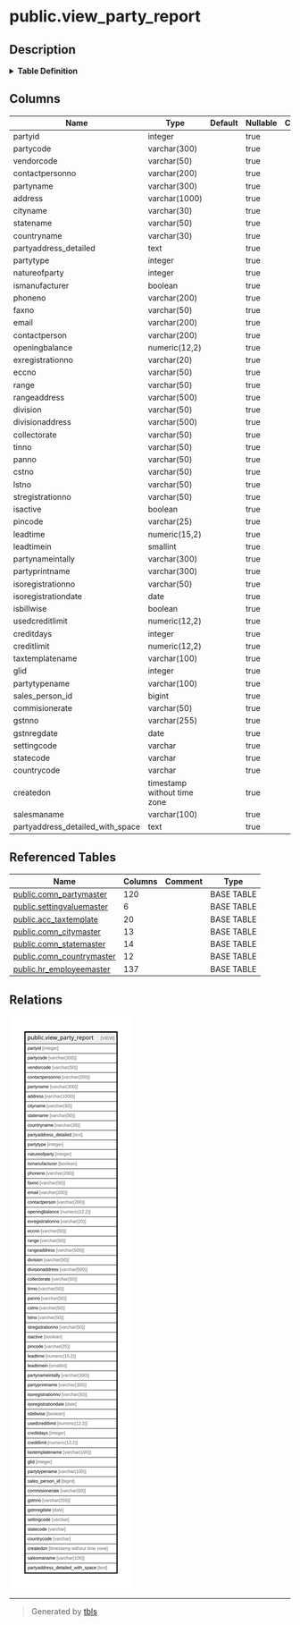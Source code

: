 # public.view_party_report

## Description

<details>
<summary><strong>Table Definition</strong></summary>

```sql
CREATE VIEW view_party_report AS (
 SELECT pm.partyid,
    pm.partycode,
    pm.vendorcode,
    pm.contactpersonno,
    pm.partyname,
    pm.address,
    cm.cityname,
    sm.statename,
    cmm.countryname,
    (((COALESCE(((pm.address)::text || chr(13)), ''::text) || COALESCE(((','::text || (cm.cityname)::text) || chr(13)), ''::text)) || COALESCE((','::text || (sm.statename)::text), (''::character varying)::text)) || COALESCE((','::text || (cmm.countryname)::text), (''::character varying)::text)) AS partyaddress_detailed,
    pm.partytype,
    pm.natureofparty,
    pm.ismanufacturer,
    pm.phoneno,
    pm.faxno,
    pm.email,
    pm.contactperson,
    pm.openingbalance,
    pm.exregistrationno,
    pm.eccno,
    pm.range,
    pm.rangeaddress,
    pm.division,
    pm.divisionaddress,
    pm.collectorate,
    pm.tinno,
    pm.panno,
    pm.cstno,
    pm.lstno,
    pm.stregistrationno,
    pm.isactive,
    pm.pincode,
    pm.leadtime,
    pm.leadtimein,
    pm.partynameintally,
    pm.partyprintname,
    pm.isoregistrationno,
    pm.isoregistrationdate,
    pm.isbillwise,
    pm.usedcreditlimit,
    pm.creditdays,
    pm.creditlimit,
    tax.taxtemplatename,
    pm.glid,
    svm.valuename AS partytypename,
    pm.sales_person_id,
    pm.commisionerate,
    pm.gstnno,
    pm.gstnregdate,
    svm1.settingcode,
    svm1.settingcode AS statecode,
    cmm.code AS countrycode,
    pm.createdon,
    salesman.employeename AS salesmaname,
    (((COALESCE(((pm.address)::text || chr(13)), ''::text) || COALESCE(((' '::text || (cm.cityname)::text) || chr(13)), ''::text)) || COALESCE((' '::text || (sm.statename)::text), (''::character varying)::text)) || COALESCE((' '::text || (cmm.countryname)::text), (''::character varying)::text)) AS partyaddress_detailed_with_space
   FROM (((((((comn_partymaster pm
     LEFT JOIN settingvaluemaster svm ON (((svm.settingvalueid = pm.natureofparty) AND (svm.settingid = 26))))
     LEFT JOIN acc_taxtemplate tax ON ((tax.taxtemplateid = pm.taxtemplateid)))
     LEFT JOIN comn_citymaster cm ON (((pm.cityid = cm.cityid) AND ((cm.cityname)::text <> 'None'::text))))
     LEFT JOIN comn_statemaster sm ON (((pm.stateid = sm.stateid) AND ((sm.statename)::text <> 'None'::text))))
     LEFT JOIN settingvaluemaster svm1 ON (((svm1.settingvalueid = sm.gststatecodeid) AND (svm1.settingid = 100))))
     LEFT JOIN comn_countrymaster cmm ON (((pm.countryid = cmm.countryid) AND ((cmm.countryname)::text <> 'None'::text))))
     LEFT JOIN hr_employeemaster salesman ON ((salesman.employeeid = pm.sales_person_id)))
  WHERE ((pm.isactive = true) AND (pm.isauthorized = true))
)
```

</details>

## Columns

| Name | Type | Default | Nullable | Children | Parents | Comment |
| ---- | ---- | ------- | -------- | -------- | ------- | ------- |
| partyid | integer |  | true |  |  |  |
| partycode | varchar(300) |  | true |  |  |  |
| vendorcode | varchar(50) |  | true |  |  |  |
| contactpersonno | varchar(200) |  | true |  |  |  |
| partyname | varchar(300) |  | true |  |  |  |
| address | varchar(1000) |  | true |  |  |  |
| cityname | varchar(30) |  | true |  |  |  |
| statename | varchar(50) |  | true |  |  |  |
| countryname | varchar(30) |  | true |  |  |  |
| partyaddress_detailed | text |  | true |  |  |  |
| partytype | integer |  | true |  |  |  |
| natureofparty | integer |  | true |  |  |  |
| ismanufacturer | boolean |  | true |  |  |  |
| phoneno | varchar(200) |  | true |  |  |  |
| faxno | varchar(50) |  | true |  |  |  |
| email | varchar(200) |  | true |  |  |  |
| contactperson | varchar(200) |  | true |  |  |  |
| openingbalance | numeric(12,2) |  | true |  |  |  |
| exregistrationno | varchar(20) |  | true |  |  |  |
| eccno | varchar(50) |  | true |  |  |  |
| range | varchar(50) |  | true |  |  |  |
| rangeaddress | varchar(500) |  | true |  |  |  |
| division | varchar(50) |  | true |  |  |  |
| divisionaddress | varchar(500) |  | true |  |  |  |
| collectorate | varchar(50) |  | true |  |  |  |
| tinno | varchar(50) |  | true |  |  |  |
| panno | varchar(50) |  | true |  |  |  |
| cstno | varchar(50) |  | true |  |  |  |
| lstno | varchar(50) |  | true |  |  |  |
| stregistrationno | varchar(50) |  | true |  |  |  |
| isactive | boolean |  | true |  |  |  |
| pincode | varchar(25) |  | true |  |  |  |
| leadtime | numeric(15,2) |  | true |  |  |  |
| leadtimein | smallint |  | true |  |  |  |
| partynameintally | varchar(300) |  | true |  |  |  |
| partyprintname | varchar(300) |  | true |  |  |  |
| isoregistrationno | varchar(50) |  | true |  |  |  |
| isoregistrationdate | date |  | true |  |  |  |
| isbillwise | boolean |  | true |  |  |  |
| usedcreditlimit | numeric(12,2) |  | true |  |  |  |
| creditdays | integer |  | true |  |  |  |
| creditlimit | numeric(12,2) |  | true |  |  |  |
| taxtemplatename | varchar(100) |  | true |  |  |  |
| glid | integer |  | true |  |  |  |
| partytypename | varchar(100) |  | true |  |  |  |
| sales_person_id | bigint |  | true |  |  |  |
| commisionerate | varchar(50) |  | true |  |  |  |
| gstnno | varchar(255) |  | true |  |  |  |
| gstnregdate | date |  | true |  |  |  |
| settingcode | varchar |  | true |  |  |  |
| statecode | varchar |  | true |  |  |  |
| countrycode | varchar |  | true |  |  |  |
| createdon | timestamp without time zone |  | true |  |  |  |
| salesmaname | varchar(100) |  | true |  |  |  |
| partyaddress_detailed_with_space | text |  | true |  |  |  |

## Referenced Tables

| Name | Columns | Comment | Type |
| ---- | ------- | ------- | ---- |
| [public.comn_partymaster](public.comn_partymaster.md) | 120 |  | BASE TABLE |
| [public.settingvaluemaster](public.settingvaluemaster.md) | 6 |  | BASE TABLE |
| [public.acc_taxtemplate](public.acc_taxtemplate.md) | 20 |  | BASE TABLE |
| [public.comn_citymaster](public.comn_citymaster.md) | 13 |  | BASE TABLE |
| [public.comn_statemaster](public.comn_statemaster.md) | 14 |  | BASE TABLE |
| [public.comn_countrymaster](public.comn_countrymaster.md) | 12 |  | BASE TABLE |
| [public.hr_employeemaster](public.hr_employeemaster.md) | 137 |  | BASE TABLE |

## Relations

![er](public.view_party_report.svg)

---

> Generated by [tbls](https://github.com/k1LoW/tbls)
